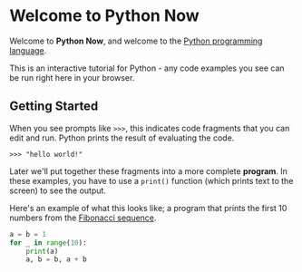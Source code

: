 # Welcome to Python Now

Welcome to **Python Now**, and welcome to the
[Python programming language](https://www.python.org/).

This is an interactive tutorial for Python - any code examples you see can be
run right here in your browser.


## Getting Started

When you see prompts like `>>>`, this indicates code fragments that you can
edit and run. Python prints the result of evaluating the code.

```repl
>>> "hello world!"
```

Later we'll put together these fragments into a more complete **program**. In
these examples, you have to use a `print()` function (which prints text to the
screen) to see the output.

Here's an example of what this looks like; a program that prints the first
10 numbers from the [Fibonacci sequence](https://en.wikipedia.org/wiki/Fibonacci_number).

```python
a = b = 1
for _ in range(10):
    print(a)
    a, b = b, a + b
```